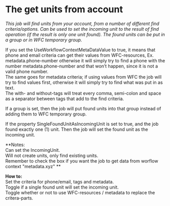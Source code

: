 # The get units from account #

*This job will find units from your account, from a number of different find criteria/options. Can be used to set the incoming unit to the result of find operation (if the result is only one unit found).
The found units can be put in a group or in WFC temporary group.*

If you set the UseWorkflowContextMetaDataValue to true, it means that phone and email criteria can get their values from WFC-resources, Ex. metadata.phone-number otherwise it will simply try to find a phone with the number metadata.phone-number and that won’t happen, since it is not a valid phone number.  
The same goes for metadata criteria; if using values from WFC the job will try to find values first, otherwise it will simply try to find what was put in as text.  
The with- and without-tags will treat every comma, semi-colon and space as a separator between tags that add to the find criteria.  


If a group is set, then the job will put found units into that group instead of adding them to WFC temporary group.


If the property SingleFoundUnitAsIncomingUnit is set to true, and the job found exactly one (1) unit. Then the job will set the found unit as the incoming unit.




**Notes:     
Can set the IncomingUnit.     
Will not create units, only find existing units.     
Remember to check the box if you want the job to get data from worflow context "metadata.xyz"
**


**How to:**  
Set the criteria for phone/email, tags and metadata.  
Toggle if a single found unit will set the incoming unit.  
Toggle whether or not to use WFC-resources / metadata to replace the critera-parts.



